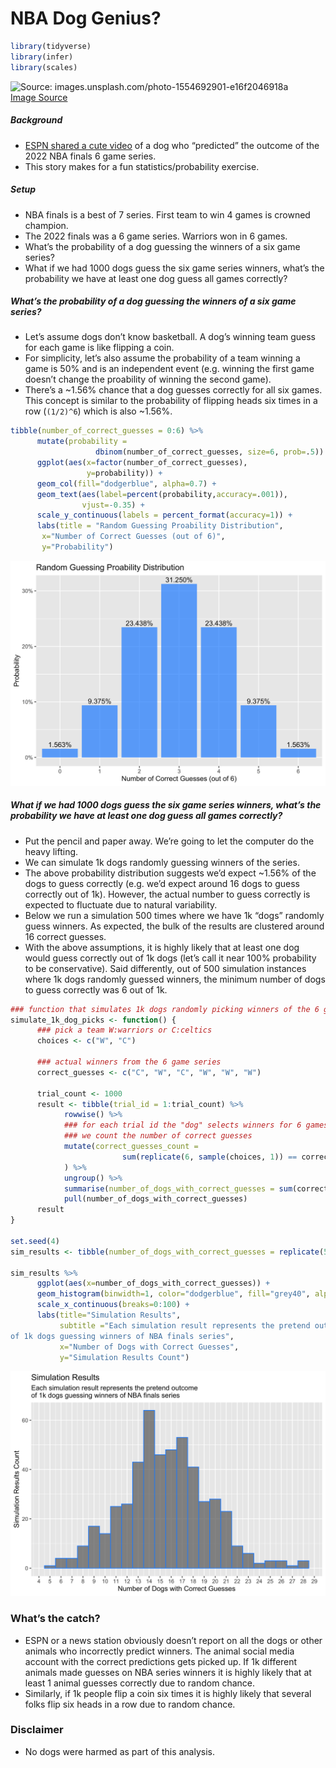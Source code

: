 NBA Dog Genius?
================

``` r
library(tidyverse)
library(infer)
library(scales)
```

![Source:
images.unsplash.com/photo-1554692901-e16f2046918a](https://images.unsplash.com/photo-1554692901-e16f2046918a?ixlib=rb-1.2.1&ixid=MnwxMjA3fDB8MHxwaG90by1wYWdlfHx8fGVufDB8fHx8&auto=format&fit=crop&w=300&q=80)  
[Image Source](images.unsplash.com/photo-1554692901-e16f2046918a)

##### Background

  - [ESPN shared a cute
    video](https://www.youtube.com/watch?v=_cQGf5hKM4s) of a dog who
    “predicted” the outcome of the 2022 NBA finals 6 game series.
  - This story makes for a fun statistics/probability exercise.

##### Setup

  - NBA finals is a best of 7 series. First team to win 4 games is
    crowned champion.
  - The 2022 finals was a 6 game series. Warriors won in 6 games.
  - What’s the probability of a dog guessing the winners of a six game
    series?
  - What if we had 1000 dogs guess the six game series winners, what’s
    the probability we have at least one dog guess all games correctly?

##### What’s the probability of a dog guessing the winners of a six game series?

  - Let’s assume dogs don’t know basketball. A dog’s winning team guess
    for each game is like flipping a coin.
  - For simplicity, let’s also assume the probability of a team winning
    a game is 50% and is an independent event (e.g. winning the first
    game doesn’t change the proability of winning the second game).
  - There’s a \~1.56% chance that a dog guesses correctly for all six
    games. This concept is similar to the probability of flipping heads
    six times in a row (`(1/2)^6`) which is also \~1.56%.

<!-- end list -->

``` r
tibble(number_of_correct_guesses = 0:6) %>%
      mutate(probability =  
                   dbinom(number_of_correct_guesses, size=6, prob=.5)) %>%
      ggplot(aes(x=factor(number_of_correct_guesses),
                 y=probability)) +
      geom_col(fill="dodgerblue", alpha=0.7) +
      geom_text(aes(label=percent(probability,accuracy=.001)),
                vjust=-0.35) +
      scale_y_continuous(labels = percent_format(accuracy=1)) +
      labs(title = "Random Guessing Proability Distribution",
       x="Number of Correct Guesses (out of 6)",
       y="Probability")
```

![TRUE](nba_dog_genius_files/figure-gfm/unnamed-chunk-3-1.png)

##### What if we had 1000 dogs guess the six game series winners, what’s the probability we have at least one dog guess all games correctly?

  - Put the pencil and paper away. We’re going to let the computer do
    the heavy lifting.
  - We can simulate 1k dogs randomly guessing winners of the series.
  - The above probability distribution suggests we’d expect \~1.56% of
    the dogs to guess correctly (e.g. we’d expect around 16 dogs to
    guess correctly out of 1k). However, the actual number to guess
    correctly is expected to fluctuate due to natural variability.
  - Below we run a simulation 500 times where we have 1k “dogs” randomly
    guess winners. As expected, the bulk of the results are clustered
    around 16 correct guesses.
  - With the above assumptions, it is highly likely that at least one
    dog would guess correctly out of 1k dogs (let’s call it near 100%
    probability to be conservative). Said differently, out of 500
    simulation instances where 1k dogs randomly guessed winners, the
    minimum number of dogs to guess correctly was 6 out of 1k.

<!-- end list -->

``` r
### function that simulates 1k dogs randomly picking winners of the 6 game series
simulate_1k_dog_picks <- function() {
      ### pick a team W:warriors or C:celtics
      choices <- c("W", "C")

      ### actual winners from the 6 game series
      correct_guesses <- c("C", "W", "C", "W", "W", "W")
      
      trial_count <- 1000
      result <- tibble(trial_id = 1:trial_count) %>%
            rowwise() %>%
            ### for each trial id the "dog" selects winners for 6 games and 
            ### we count the number of correct guesses
            mutate(correct_guesses_count = 
                         sum(replicate(6, sample(choices, 1)) == correct_guesses)
            ) %>%
            ungroup() %>%
            summarise(number_of_dogs_with_correct_guesses = sum(correct_guesses_count==6)) %>%
            pull(number_of_dogs_with_correct_guesses)
      result
}

set.seed(4)
sim_results <- tibble(number_of_dogs_with_correct_guesses = replicate(500, simulate_1k_dog_picks()))

sim_results %>%
      ggplot(aes(x=number_of_dogs_with_correct_guesses)) +
      geom_histogram(binwidth=1, color="dodgerblue", fill="grey40", alpha = 0.7) +
      scale_x_continuous(breaks=0:100) +
      labs(title="Simulation Results",
           subtitle ="Each simulation result represents the pretend outcome
of 1k dogs guessing winners of NBA finals series",
           x="Number of Dogs with Correct Guesses",
           y="Simulation Results Count")
```

![TRUE](nba_dog_genius_files/figure-gfm/unnamed-chunk-4-1.png)

### What’s the catch?

  - ESPN or a news station obviously doesn’t report on all the dogs or
    other animals who incorrectly predict winners. The animal social
    media account with the correct predictions gets picked up. If 1k
    different animals made guesses on NBA series winners it is highly
    likely that at least 1 animal guesses correctly due to random
    chance.
  - Similarly, if 1k people flip a coin six times it is highly likely
    that several folks flip six heads in a row due to random chance.

### Disclaimer

  - No dogs were harmed as part of this analysis.
